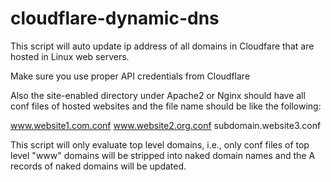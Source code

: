 # cloudflare-dynamic-dns
This script will auto update ip address of all domains in Cloudfare that are hosted in Linux web servers.

Make sure you use proper API credentials from Cloudflare

Also the site-enabled directory under Apache2 or Nginx should have all conf files of hosted websites and the file name should be like the following:

www.website1.com.conf
www.website2.org.conf
subdomain.website3.conf

This script will only evaluate top level domains, i.e., only conf files of top level "www" domains will be stripped into naked domain names and the A records of naked domains will be updated.
